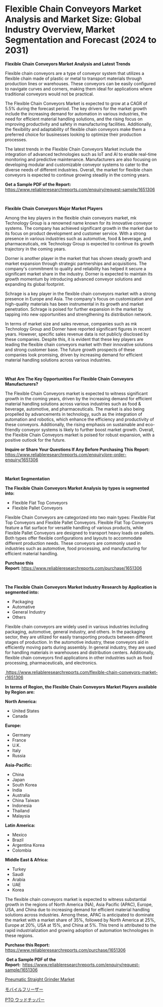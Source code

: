 <p><h1>Flexible Chain Conveyors Market Analysis and Market Size: Global Industry Overview, Market Segmentation and Forecast (2024 to 2031)</h1></p><p><strong>Flexible Chain Conveyors Market Analysis and Latest Trends</strong></p>
<p><p>Flexible chain conveyors are a type of conveyor system that utilizes a flexible chain made of plastic or metal to transport materials through production lines or warehouses. These conveyors can be easily configured to navigate curves and corners, making them ideal for applications where traditional conveyors would not be practical.</p><p>The Flexible Chain Conveyors Market is expected to grow at a CAGR of 5.5% during the forecast period. The key drivers for the market growth include the increasing demand for automation in various industries, the need for efficient material handling solutions, and the rising focus on improving productivity and safety in manufacturing facilities. Additionally, the flexibility and adaptability of flexible chain conveyors make them a preferred choice for businesses looking to optimize their production processes.</p><p>The latest trends in the Flexible Chain Conveyors Market include the integration of advanced technologies such as IoT and AI to enable real-time monitoring and predictive maintenance. Manufacturers are also focusing on developing modular and customizable conveyor systems to cater to the diverse needs of different industries. Overall, the market for flexible chain conveyors is expected to continue growing steadily in the coming years.</p></p>
<p><strong>Get a Sample PDF of the Report:&nbsp;</strong> <a href="https://www.reliableresearchreports.com/enquiry/request-sample/1651306">https://www.reliableresearchreports.com/enquiry/request-sample/1651306</a></p>
<p>&nbsp;</p>
<p><strong>Flexible Chain Conveyors Major Market Players</strong></p>
<p><p>Among the key players in the flexible chain conveyors market, mk Technology Group is a renowned name known for its innovative conveyor systems. The company has achieved significant growth in the market due to its focus on product development and customer service. With a strong presence in various industries such as automotive, food & beverage, and pharmaceuticals, mk Technology Group is expected to continue its growth trajectory in the coming years.</p><p>Dorner is another player in the market that has shown steady growth and market expansion through strategic partnerships and acquisitions. The company's commitment to quality and reliability has helped it secure a significant market share in the industry. Dorner is expected to maintain its growth momentum by introducing advanced conveyor solutions and expanding its global footprint.</p><p>Schrage is a key player in the flexible chain conveyors market with a strong presence in Europe and Asia. The company's focus on customization and high-quality materials has been instrumental in its growth and market penetration. Schrage is poised for further expansion in the market by tapping into new opportunities and strengthening its distribution network.</p><p>In terms of market size and sales revenue, companies such as mk Technology Group and Dorner have reported significant figures in recent years. However, specific sales revenue data is not publicly disclosed by these companies. Despite this, it is evident that these key players are leading the flexible chain conveyors market with their innovative solutions and strong customer base. The future growth prospects of these companies look promising, driven by increasing demand for efficient material handling solutions across various industries.</p></p>
<p>&nbsp;</p>
<p><strong>What Are The Key Opportunities For Flexible Chain Conveyors Manufacturers?</strong></p>
<p><p>The Flexible Chain Conveyors market is expected to witness significant growth in the coming years, driven by the increasing demand for efficient material handling solutions across various industries such as food & beverage, automotive, and pharmaceuticals. The market is also being propelled by advancements in technology, such as the integration of automation and robotics, which enhance the efficiency and productivity of these conveyors. Additionally, the rising emphasis on sustainable and eco-friendly conveyor systems is likely to further boost market growth. Overall, the Flexible Chain Conveyors market is poised for robust expansion, with a positive outlook for the future.</p></p>
<p><strong>Inquire or Share Your Questions If Any Before Purchasing This Report:</strong> <a href="https://www.reliableresearchreports.com/enquiry/pre-order-enquiry/1651306">https://www.reliableresearchreports.com/enquiry/pre-order-enquiry/1651306</a></p>
<p>&nbsp;</p>
<p><strong>Market Segmentation</strong></p>
<p><strong>The Flexible Chain Conveyors Market Analysis by types is segmented into:</strong></p>
<p><ul><li>Flexible Flat Top Conveyors</li><li>Flexible Pallet Conveyors</li></ul></p>
<p><p>Flexible Chain Conveyors are categorized into two main types: Flexible Flat Top Conveyors and Flexible Pallet Conveyors. Flexible Flat Top Conveyors feature a flat surface for versatile handling of various products, while Flexible Pallet Conveyors are designed to transport heavy loads on pallets. Both types offer flexible configurations and layouts to accommodate different production needs. These conveyors are commonly used in industries such as automotive, food processing, and manufacturing for efficient material handling.</p></p>
<p><strong>Purchase this Report:&nbsp;</strong><a href="https://www.reliableresearchreports.com/purchase/1651306">https://www.reliableresearchreports.com/purchase/1651306</a></p>
<p>&nbsp;</p>
<p><strong>The Flexible Chain Conveyors Market Industry Research by Application is segmented into:</strong></p>
<p><ul><li>Packaging</li><li>Automative</li><li>General Industry</li><li>Others</li></ul></p>
<p><p>Flexible chain conveyors are widely used in various industries including packaging, automotive, general industry, and others. In the packaging sector, they are utilized for easily transporting products between different stages of production. In the automotive industry, these conveyors aid in efficiently moving parts during assembly. In general industry, they are used for handling materials in warehouses and distribution centers. Additionally, flexible chain conveyors find applications in other industries such as food processing, pharmaceuticals, and electronics.</p></p>
<p><a href="https://www.reliableresearchreports.com/flexible-chain-conveyors-market-r1651306">&nbsp;https://www.reliableresearchreports.com/flexible-chain-conveyors-market-r1651306</a></p>
<p><strong>In terms of Region, the Flexible Chain Conveyors Market Players available by Region are:</strong></p>
<p>
    <p> <strong> North America: </strong>
        <ul>
            <li>United States</li>
            <li>Canada</li>
        </ul>
        </p> 
    <p> <strong> Europe: </strong>
        <ul>
            <li>Germany</li>
            <li>France</li>
            <li>U.K.</li>
            <li>Italy</li>
            <li>Russia</li>
        </ul>
        </p> 
    <p> <strong> Asia-Pacific: </strong>
        <ul>
            <li>China</li>
            <li>Japan</li>
            <li>South Korea</li>
            <li>India</li>
            <li>Australia</li>
            <li>China Taiwan</li>
            <li>Indonesia</li>
            <li>Thailand</li>
            <li>Malaysia</li>
        </ul>
        </p> 
    <p> <strong> Latin America: </strong>
        <ul>
            <li>Mexico</li>
            <li>Brazil</li>
            <li>Argentina Korea</li>
            <li>Colombia</li>
        </ul>
        </p> 
    <p> <strong> Middle East & Africa: </strong>
        <ul>
            <li>Turkey</li>
            <li>Saudi</li>
            <li>Arabia</li>
            <li>UAE</li>
            <li>Korea</li>
        </ul>
    </p>
    </p>
<p><p>The flexible chain conveyors market is expected to witness substantial growth in the regions of North America (NA), Asia Pacific (APAC), Europe, USA, and China due to increasing demand for efficient material handling solutions across industries. Among these, APAC is anticipated to dominate the market with a market share of 35%, followed by North America at 25%, Europe at 20%, USA at 15%, and China at 5%. This trend is attributed to the rapid industrialization and growing adoption of automation technologies in these regions.</p></p>
<p><strong>Purchase this Report: </strong><a href="https://www.reliableresearchreports.com/purchase/1651306">https://www.reliableresearchreports.com/purchase/1651306</a></p>
<p>&nbsp;<strong>Get a Sample PDF of the Report:&nbsp;&nbsp;</strong><a href="https://www.reliableresearchreports.com/enquiry/request-sample/1651306">https://www.reliableresearchreports.com/enquiry/request-sample/1651306</a></p>
<p><strong></strong></p>
<p><p><a href="https://github.com/pizolina/Market-Research-Report-List-4/blob/main/pneumatic-straight-grinder-market.md">Pneumatic Straight Grinder Market</a></p><p><a href="https://medium.com/@brayanborer2023/%E3%83%A2%E3%83%90%E3%82%A4%E3%83%AB%E5%86%B7%E5%87%8D%E5%BA%AB%E3%81%AE%E5%B8%82%E5%A0%B4%E3%82%B7%E3%82%A7%E3%82%A2%E3%81%AE%E9%80%B2%E5%8C%96%E3%81%A8%E5%B8%82%E5%A0%B4%E6%88%90%E9%95%B7%E5%8B%95%E5%90%912024%E5%B9%B4-2031%E5%B9%B4-3845937e2a7f">モバイルフリーザー</a></p><p><a href="https://medium.com/@nicosmitham2023/%E6%AC%A1%E3%81%AE%E6%96%87%E7%AB%A0%E3%82%92%E6%97%A5%E6%9C%AC%E8%AA%9E%E3%81%AB%E7%BF%BB%E8%A8%B3%E3%81%97%E3%81%A6%E3%81%8F%E3%81%A0%E3%81%95%E3%81%84-pto-%E3%82%A6%E3%83%83%E3%83%89%E3%83%81%E3%83%83%E3%83%91%E3%83%BC%E5%B8%82%E5%A0%B4%E8%A6%8F%E6%A8%A1-cagr-%E3%83%88%E3%83%AC%E3%83%B3%E3%83%89-2024-2030-186660ac7058">PTO ウッドチッパー</a></p></p>